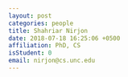 ```yaml
---
layout: post
categories: people
title: Shahriar Nirjon
date: 2018-07-18 16:25:06 +0500
affiliation: PhD, CS
isStudent: 0
email: nirjon@cs.unc.edu
---
```

